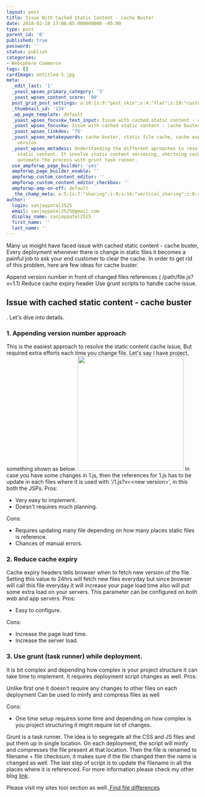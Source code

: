 ```yaml
---
layout: post
title: Issue With Cached Static Content - Cache Buster
date: 2018-02-10 17:08:05.000000000 -05:00
type: post
parent_id: '0'
published: true
password: ''
status: publish
categories:
- Websphere Commerce
tags: []
cardImage: Untitled-5.jpg
meta:
  _edit_last: '1'
  _yoast_wpseo_primary_category: '3'
  _yoast_wpseo_content_score: '90'
  post_grid_post_settings: a:10:{s:9:"post_skin";s:4:"flat";s:19:"custom_thumb_source";s:88:"http://techys.tk/wp-content/plugins/post-grid/assets/frontend/css/images/placeholder.png";s:17:"font_awesome_icon";s:0:"";s:23:"font_awesome_icon_color";s:7:"#737272";s:22:"font_awesome_icon_size";s:4:"50px";s:17:"custom_youtube_id";s:0:"";s:15:"custom_vimeo_id";s:0:"";s:21:"custom_dailymotion_id";s:0:"";s:14:"custom_mp3_url";s:0:"";s:20:"custom_soundcloud_id";s:0:"";}
  _thumbnail_id: '134'
  _wp_page_template: default
  _yoast_wpseo_focuskw_text_input: Issue with cached static content - cache buster
  _yoast_wpseo_focuskw: Issue with cached static content - cache buster
  _yoast_wpseo_linkdex: '75'
  _yoast_wpseo_metakeywords: cache buster, static file cache, cache expiry, cache
    version
  _yoast_wpseo_metadesc: Understanding the different aproaches to resolve issue cached
    static content. It involve static content versoning, shortning cache expiry and
    automate the process with grunt task runner.
  use_ampforwp_page_builder: 'yes'
  ampforwp_page_builder_enable: ''
  ampforwp_custom_content_editor: ''
  ampforwp_custom_content_editor_checkbox: ''
  ampforwp-amp-on-off: default
  _the_champ_meta: a:5:{s:7:"sharing";i:0;s:16:"vertical_sharing";i:0;s:7:"counter";i:0;s:16:"vertical_counter";i:0;s:11:"fb_comments";i:0;}
author:
  login: sanjaypatel2525
  email: sanjaypatel2525@gmail.com
  display_name: sanjaypatel2525
  first_name: ''
  last_name: ''
---
```

Many us moight have faced issue with cached static content - cache buster, Every deployment whenever there is change in static files it becomes a painful job to ask your end customer to clear the cache. In order to get rid of this problem, here are few ideas for cache buster.

Append version number in front of changed files references ( /path/file.js?v=1.1)
Reduce cache expiry header
Use grunt scripts to handle cache issue.

## Issue with cached static content - cache buster
.
Let's dive into details.
### 1. Appending version number approach
This is the easiest approach to resolve the static content cache issue, But required extra efforts each time you change file. Let's say I have project, something shown as below.
<img class="size-medium wp-image-6 aligncenter" src="{{ site.baseurl }}/assets/exmple2-278x300.jpg" alt="" width="278" height="300" />
In case you have some changes in 1.js, then the references for 1.js has to be update in each files where it is used with '/1.js?v=&lt;new version&gt;', in this both the JSPs.
Pros:
* Very easy to implement.
* Doesn't requires much planning.

Cons:
* Requires updating many file depending on how many places static files is reference.
* Chances of manual errors.

### 2. Reduce cache expiry
Cache expiry headers tells browser when to fetch new version of the file.
<img class="alignnone size-full wp-image-8 " src="{{ site.baseurl }}/assets/img_5a7f228a2f838-768x182.png" alt="" />
Setting this value to 24hrs will fetch new files everyday but since browser will call this file everyday it will increase your page load time also will put some extra load on your servers. This parameter can be configured on both web and app servers.
Pros:
* Easy to configure.

Cons:
* Increase the page load time.
* Increase the server load.

### 3. Use grunt (task runner) while deployment.
It is bit complex and depending how complex is your project structure it can take time to implement. It requires deployment script changes as well.
Pros:

Unlike first one it doesn't require any changes to other files on each deployment
Can be used to minfy and compress files as well

Cons:
* One time setup requires some time and depending on how complex is you project structuring it might require lot of changes.

Grunt is a task runner. The idea is to segregate all the CSS and JS files and put them up in single location. On each deployment, the script will minfy and compresses the file present at that location. Then the file is renamed to filename + file checksum, it makes sure if the file changed then the name is changed as well. The last step of script is to update the filename in all the places where it is referenced. For more information please check my other blog <a href="https://blogbeats.me/blog/india/minifying-with-grunt-jenkins/579c82c8e4b05e7c55a2036c" rel="nofollow">link</a>.

Please visit my sites tool section as well.<a href="https://abyte.stream/file-difference/http://techys.tk/file-difference/"> Find file differences</a>
